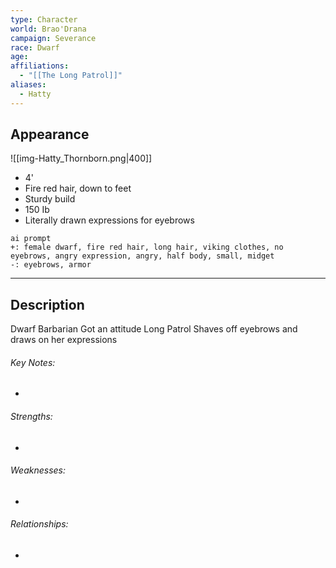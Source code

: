 ```yaml
---
type: Character
world: Brao'Drana
campaign: Severance
race: Dwarf
age: 
affiliations:
  - "[[The Long Patrol]]"
aliases:
  - Hatty
---
```

## Appearance
![[img-Hatty_Thornborn.png|400]]
- 4'
- Fire red hair, down to feet
- Sturdy build
- 150 Ib
- Literally drawn expressions for eyebrows
```
ai prompt
+: female dwarf, fire red hair, long hair, viking clothes, no eyebrows, angry expression, angry, half body, small, midget
-: eyebrows, armor
```
---

## Description
Dwarf Barbarian
Got an attitude
Long Patrol
Shaves off eyebrows and draws on her expressions

###### Key Notes:
- 

###### Strengths:
- 

###### Weaknesses:
- 

###### Relationships:
- 